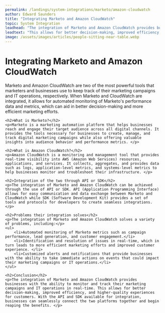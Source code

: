 ```yaml
---
permalink: /landings/system-integrations/marketo/amazon-cloudwatch
author: Edward Saunders
title: "Integrating Marketo and Amazon CloudWatch"
topic: System Integration
leadhead: "The integration of Marketo and Amazon CloudWatch provides businesses with the ability to monitor and track their marketing campaigns and IT operations in real-time"
leadtext: "This allows for better decision-making, improved efficiency, and higher-quality experiences for customers. With the API and SDK available for integration, businesses can seamlessly connect the two platforms together and begin reaping the benefits."
image: /assets/images/articles/people-sitting-near-table.webp
---
```

<div class="arttext">	<h1>Integrating Marketo and Amazon CloudWatch</h1>
	<p>Marketo and Amazon CloudWatch are two of the most powerful tools that marketers and businesses use to keep track of their marketing campaigns and IT operations, respectively. When Marketo and CloudWatch are integrated, it allows for automated monitoring of Marketo's performance data and metrics, which can aid in better decision-making and more efficient marketing efforts. </p>

	<h2>What is Marketo?</h2>
	<p>Marketo is a marketing automation platform that helps businesses reach and engage their target audience across all digital channels. It provides the tools necessary for businesses to create, manage, and track digital marketing campaigns while also offering valuable insights into audience behavior and performance metrics. </p>

	<h2>What is Amazon CloudWatch?</h2>
	<p>Amazon CloudWatch is a monitoring and management tool that provides real-time visibility into AWS (Amazon Web Services) resources, applications, and services. It collects, aggregates, and provides data such as logs, application-level metrics, and systems-level metrics to help businesses monitor and troubleshoot their infrastructure. </p>

	<h2>Integration of the two through API or SDK</h2>
	<p>The integration of Marketo and Amazon CloudWatch can be achieved through the use of API or SDK. API (Application Programming Interface) allows for easy communication and data exchange between Marketo and CloudWatch while SDK (Software Development Kit) provides a set of tools and protocols for developers to create seamless integrations. </p>

	<h2>Problems their integration solves</h2>
	<p>The integration of Marketo and Amazon CloudWatch solves a variety of problems, including:</p>
	<ul>
		<li>Automated monitoring of Marketo metrics such as campaign performance, lead generation, and customer engagement.</li>
		<li>Identification and resolution of issues in real-time, which in turn leads to more efficient marketing efforts and improved customer experience. </li>
		<li>Customized alerts and notifications that provide businesses with the ability to take immediate actions on events that could impact their marketing campaigns or IT operations.</li>
	</ul>

	<h2>Conclusion</h2>
	<p>The integration of Marketo and Amazon CloudWatch provides businesses with the ability to monitor and track their marketing campaigns and IT operations in real-time. This allows for better decision-making, improved efficiency, and higher-quality experiences for customers. With the API and SDK available for integration, businesses can seamlessly connect the two platforms together and begin reaping the benefits. </p>
</div>